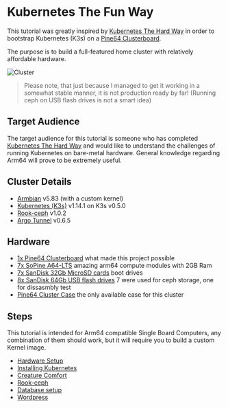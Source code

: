 # Kubernetes The Fun Way

This tutorial was greatly inspired by [Kubernetes The Hard Way](https://github.com/kelseyhightower/kubernetes-the-hard-way) in order to bootstrap Kubernetes (K3s) on a [Pine64 Clusterboard](https://www.pine64.org/clusterboard/).

The purpose is to build a full-featured home cluster with relatively affordable hardware.

![Cluster](images/cluster.gif)

> Please note, that just because I managed to get it working in a somewhat stable manner, it is not production ready by far! (Running ceph on USB flash drives is not a smart idea)

## Target Audience

The target audience for this tutorial is someone who has completed [Kubernetes The Hard Way](https://github.com/kelseyhightower/kubernetes-the-hard-way) and would like to understand the challenges of running Kubernetes on bare-metal hardware. General knowledge regarding Arm64 will prove to be extremely useful.

## Cluster Details

- [Armbian](https://www.armbian.com/sopine-a64/) v5.83 (with a custom kernel)
- [Kubernetes (K3s)](https://github.com/rancher/k3s) v1.14.1 on K3s v0.5.0
- [Rook-ceph](https://github.com/rook/rook) v1.0.2
- [Argo Tunnel](https://github.com/cloudflare/cloudflare-ingress-controller) v0.6.5

## Hardware

- [1x Pine64 Clusterboard](https://www.pine64.org/clusterboard/) what made this project possible
- [7x SoPine A64-LTS](https://www.pine64.org/sopine/) amazing arm64 compute modules with 2GB Ram
- [7x SanDisk 32Gb MicroSD cards](https://www.bol.com/nl/p/sandisk-ultra-micro-sdhc-32gb-uhs1-a1-met-adapter/9200000080737253/) boot drives
- [8x SanDisk 64Gb USB flash drives](https://www.mediamarkt.nl/nl/product/_sandisk-cruzer-ultra-usb-3-0-64-gb-1262970.html) 7 were used for ceph storage, one for dissasmbly test
- [Pine64 Cluster Case](https://www.c4labs.com/product/presale-pine64-cluster-case-pine64-clusterboard-with-7-sopine-compute-module-slots/) the only available case for this cluster

## Steps

This tutorial is intended for Arm64 compatible Single Board Computers, any combination of them should work, but it will require you to build a custom Kernel image.

- [Hardware Setup](docs/01-hardware-setup.md)
- [Installing Kubernetes](docs/02-installing-kubernetes.md)
- [Creature Comfort](docs/03-creature-comfort.md)
- [Rook-ceph](docs/04-rook-ceph.md)
- [Database setup](docs/05-database-setup.md)
- [Wordpress](docs/06-wordpress.md)
